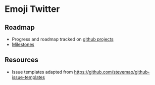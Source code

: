 # Emoji Twitter

## Roadmap

- Progress and roadmap tracked on [github projects](https://github.com/users/AlexanderHOtt/projects/1)
- [Milestones](https://github.com/AlexanderHOtt/emoji-twitter/milestones)

## Resources

- Issue templates adapted from <https://github.com/stevemao/github-issue-templates>
